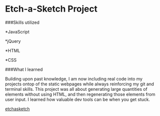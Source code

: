 # Etch-a-Sketch Project

###Skills utilized
   
  *JavaScript
  
  *jQuery
  
  *HTML
  
  *CSS
  
###What I learned

Building upon past knowledge, I am now including real code into my projects ontop of the static webpages while always reinforcing my git and terminal skills.
This project was all about generating large quantities of elements without using HTML, and then regenerating those elements from user input. I learned how valuable dev tools can be when you get stuck.


[etchasketch](https://cloud.githubusercontent.com/assets/23216543/22042215/311b3cc0-dcd8-11e6-95d2-38a2ada98331.png)
